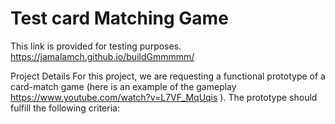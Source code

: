 # Test card Matching Game 

This link is provided for testing purposes.
https://jamalamch.github.io/buildGmmmmm/

Project Details
For this project, we are requesting a functional prototype of a card-match game (here is an
example of the gameplay https://www.youtube.com/watch?v=L7VF_MqUqis ). The prototype
should fulfill the following criteria:
